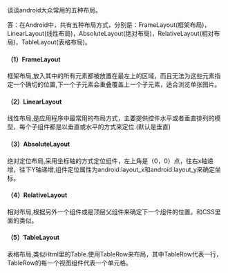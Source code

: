 谈谈android大众常用的五种布局。

答：在Android中，共有五种布局方式，分别是：FrameLayout(框架布局)，LinearLayout(线性布局)，AbsoluteLayout(绝对布局)，RelativeLayout(相对布局)，TableLayout(表格布局)。
#### （1）FrameLayout
框架布局,放入其中的所有元素都被放置在最左上的区域，而且无法为这些元素指定一个确切的位置,下一个子元素会重叠覆盖上一个子元素，适合浏览单张图片。
#### （2）LinearLayout
线性布局,是应用程序中最常用的布局方式，主要提供控件水平或者垂直排列的模型，每个子组件都是以垂直或水平的方式来定位.(默认是垂直)
#### （3）AbsoluteLayout
绝对定位布局,采用坐标轴的方式定位组件，左上角是（0，0）点，往右x轴递增，往下Y轴递增,组件定位属性为android:layout_x和android:layout_y来确定坐标。
#### （4）RelativeLayout
相对布局,根据另外一个组件或是顶层父组件来确定下一个组件的位置。和CSS里面的类似。
#### （5）TableLayout
表格布局,类似Html里的Table.使用TableRow来布局，其中TableRow代表一行，TableRow的每一个视图组件代表一个单元格。
